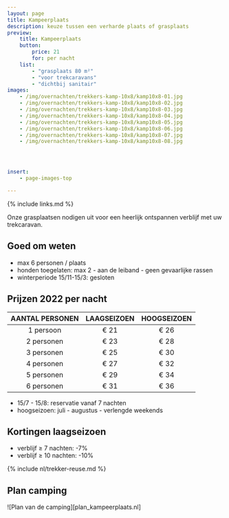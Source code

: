 ```yaml
---
layout: page
title: Kampeerplaats
description: keuze tussen een verharde plaats of grasplaats
preview:
    title: Kampeerplaats 
    button:
        price: 21
        for: per nacht
    list:
        - "grasplaats 80 m²"
        - "voor trekcaravans"
        - "dichtbij sanitair"
images:
    - /img/overnachten/trekkers-kamp-10x8/kamp10x8-01.jpg
    - /img/overnachten/trekkers-kamp-10x8/kamp10x8-02.jpg
    - /img/overnachten/trekkers-kamp-10x8/kamp10x8-03.jpg
    - /img/overnachten/trekkers-kamp-10x8/kamp10x8-04.jpg
    - /img/overnachten/trekkers-kamp-10x8/kamp10x8-05.jpg
    - /img/overnachten/trekkers-kamp-10x8/kamp10x8-06.jpg
    - /img/overnachten/trekkers-kamp-10x8/kamp10x8-07.jpg
    - /img/overnachten/trekkers-kamp-10x8/kamp10x8-08.jpg




insert:
    - page-images-top

---
```

{% include links.md %}

Onze grasplaatsen nodigen uit voor een heerlijk ontspannen verblijf met uw trekcaravan.

## Goed om weten

- max 6 personen / plaats
- honden toegelaten: max 2 - aan de leiband - geen gevaarlijke rassen
- winterperiode 15/11-15/3: gesloten

## Prijzen 2022 per nacht

AANTAL PERSONEN | LAAGSEIZOEN | HOOGSEIZOEN      
:-------------:|:-----------:|:-----------:|
1 persoon      |€ 21         |€ 26     
2 personen     |€ 23         |€ 28         
3 personen     |€ 25         |€ 30
4 personen     |€ 27         |€ 32    
5 personen     |€ 29         |€ 34
6 personen     |€ 31         |€ 36

* 15/7 - 15/8: reservatie vanaf 7 nachten
* hoogseizoen: juli - augustus - verlengde weekends

## Kortingen laagseizoen

- verblijf ≥ 7 nachten: -7%
- verblijf ≥ 10 nachten: -10%


{% include nl/trekker-reuse.md %}



## Plan camping

![Plan van de camping][plan_kampeerplaats.nl]
